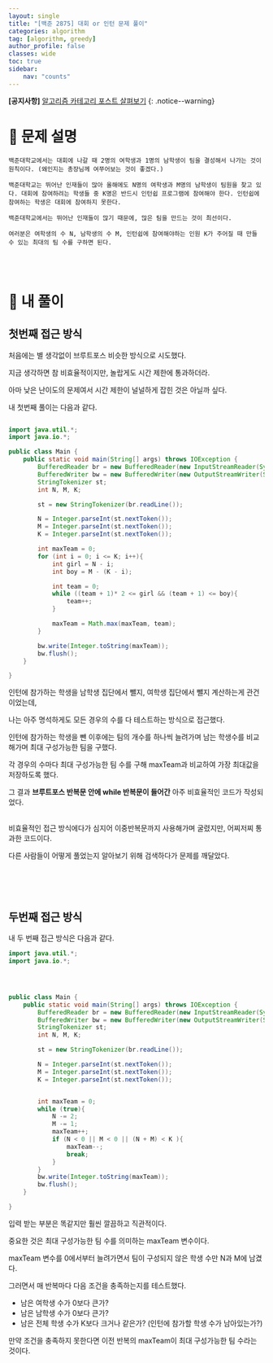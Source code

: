 ```yaml
---
layout: single
title: "[백준 2875] 대회 or 인턴 문제 풀이"
categories: algorithm
tag: [algorithm, greedy]
author_profile: false
classes: wide
toc: true
sidebar:
    nav: "counts"
---
```


**[공지사항]** [알고리즘 카테고리 포스트 살펴보기](https://moonwonki.github.io/categories/#algorithm)
{: .notice--warning}

# :rocket: 문제 설명

```
백준대학교에서는 대회에 나갈 때 2명의 여학생과 1명의 남학생이 팀을 결성해서 나가는 것이 원칙이다. (왜인지는 총장님께 여쭈어보는 것이 좋겠다.)

백준대학교는 뛰어난 인재들이 많아 올해에도 N명의 여학생과 M명의 남학생이 팀원을 찾고 있다. 대회에 참여하려는 학생들 중 K명은 반드시 인턴쉽 프로그램에 참여해야 한다. 인턴쉽에 참여하는 학생은 대회에 참여하지 못한다.

백준대학교에서는 뛰어난 인재들이 많기 때문에, 많은 팀을 만드는 것이 최선이다.

여러분은 여학생의 수 N, 남학생의 수 M, 인턴쉽에 참여해야하는 인원 K가 주어질 때 만들 수 있는 최대의 팀 수를 구하면 된다.
```

<br/>
<br/>

# :rocket: 내 풀이

## 첫번째 접근 방식

처음에는 별 생각없이 브루트포스 비슷한 방식으로 시도했다. <br/>

지금 생각하면 참 비효율적이지만, 놀랍게도 시간 제한에 통과하더라. <br/>

아마 낮은 난이도의 문제여서 시간 제한이 널널하게 잡힌 것은 아닐까 싶다. <br/>

내 첫번째 풀이는 다음과 같다.

```java

import java.util.*;
import java.io.*;

public class Main {
    public static void main(String[] args) throws IOException {
        BufferedReader br = new BufferedReader(new InputStreamReader(System.in));
        BufferedWriter bw = new BufferedWriter(new OutputStreamWriter(System.out));
        StringTokenizer st;
        int N, M, K;

        st = new StringTokenizer(br.readLine());

        N = Integer.parseInt(st.nextToken());
        M = Integer.parseInt(st.nextToken());
        K = Integer.parseInt(st.nextToken());

        int maxTeam = 0;
        for (int i = 0; i <= K; i++){
            int girl = N - i;
            int boy = M - (K - i);

            int team = 0;
            while ((team + 1)* 2 <= girl && (team + 1) <= boy){
                team++;
            }

            maxTeam = Math.max(maxTeam, team);
        }

        bw.write(Integer.toString(maxTeam));
        bw.flush();
    }

}


```

인턴에 참가하는 학생을 남학생 집단에서 뺄지, 여학생 집단에서 뺄지 계산하는게 관건이었는데, <br/>

나는 아주 명석하게도 모든 경우의 수를 다 테스트하는 방식으로 접근했다. <br/>

인턴에 참가하는 학생을 뺀 이후에는 팀의 개수를 하나씩 늘려가며 남는 학생수를 비교해가며 최대 구성가능한 팀을 구했다. <br/>

각 경우의 수마다 최대 구성가능한 팀 수를 구해 maxTeam과 비교하여 가장 최대값을 저장하도록 했다. <br/>

그 결과 **브루트포스 반복문 안에 while 반복문이 들어간** 아주 비효율적인 코드가 작성되었다. <br/> <br/>

비효율적인 접근 방식에다가 심지어 이중반복문까지 사용해가며 굴렸지만, 어찌저찌 통과한 코드이다.<br/>

다른 사람들이 어떻게 풀었는지 알아보기 위해 검색하다가 문제를 깨달았다. <br/>

<br/><br/><br/>

## 두번째 접근 방식

내 두 번째 접근 방식은 다음과 같다. <br/>

```java
import java.util.*;
import java.io.*;




public class Main {
    public static void main(String[] args) throws IOException {
        BufferedReader br = new BufferedReader(new InputStreamReader(System.in));
        BufferedWriter bw = new BufferedWriter(new OutputStreamWriter(System.out));
        StringTokenizer st;
        int N, M, K;

        st = new StringTokenizer(br.readLine());

        N = Integer.parseInt(st.nextToken());
        M = Integer.parseInt(st.nextToken());
        K = Integer.parseInt(st.nextToken());


        int maxTeam = 0;
        while (true){
            N -= 2;
            M -= 1;
            maxTeam++;
            if (N < 0 || M < 0 || (N + M) < K ){
                maxTeam--;
                break;
            }
        }
        bw.write(Integer.toString(maxTeam));
        bw.flush();
    }

}
```

입력 받는 부분은 똑같지만 훨씬 깔끔하고 직관적이다. <br/>

중요한 것은 최대 구성가능한 팀 수를 의미하는 maxTeam 변수이다. <br/>

maxTeam 변수를 0에서부터 늘려가면서 팀이 구성되지 않은 학생 수만 N과 M에 남겼다. <br/> 

그러면서 매 반복마다 다음 조건을 충족하는지를 테스트했다. <br/>

- 남은 여학생 수가 0보다 큰가?
- 남은 남학생 수가 0보다 큰가?
- 남은 전체 학생 수가 K보다 크거나 같은가? (인턴에 참가할 학생 수가 남아있는가?)

만약 조건을 충족하지 못한다면 이전 반복의 maxTeam이 최대 구성가능한 팀 수라는 것이다. <br/>




